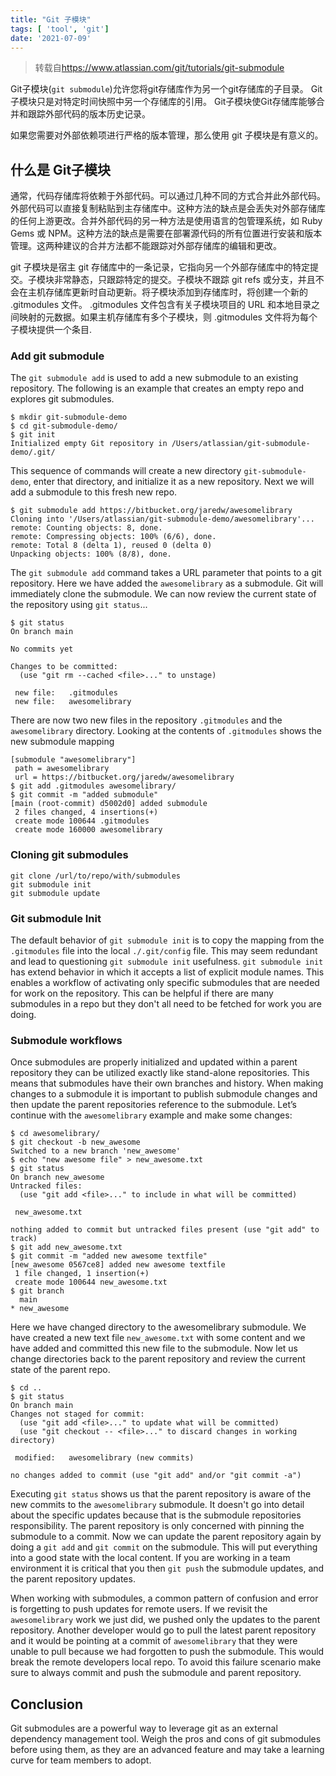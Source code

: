 ```yaml
---
title: "Git 子模块"
tags: [ 'tool', 'git']
date: '2021-07-09'
---
```


> 转载自<https://www.atlassian.com/git/tutorials/git-submodule>

Git子模块(`git submodule`)允许您将git存储库作为另一个git存储库的子目录。 Git子模块只是对特定时间快照中另一个存储库的引用。 Git子模块使Git存储库能够合并和跟踪外部代码的版本历史记录。  

如果您需要对外部依赖项进行严格的版本管理，那么使用 git 子模块是有意义的。

## 什么是 Git子模块

通常，代码存储库将依赖于外部代码。可以通过几种不同的方式合并此外部代码。外部代码可以直接复制粘贴到主存储库中。这种方法的缺点是会丢失对外部存储库的任何上游更改。合并外部代码的另一种方法是使用语言的包管理系统，如 Ruby Gems 或 NPM。这种方法的缺点是需要在部署源代码的所有位置进行安装和版本管理。这两种建议的合并方法都不能跟踪对外部存储库的编辑和更改。  

git 子模块是宿主 git 存储库中的一条记录，它指向另一个外部存储库中的特定提交。子模块非常静态，只跟踪特定的提交。子模块不跟踪 git refs 或分支，并且不会在主机存储库更新时自动更新。将子模块添加到存储库时，将创建一个新的 .gitmodules 文件。 .gitmodules 文件包含有关子模块项目的 URL 和本地目录之间映射的元数据。如果主机存储库有多个子模块，则 .gitmodules 文件将为每个子模块提供一个条目.

### Add git submodule

The `git submodule add` is used to add a new submodule to an existing repository. The following is an example that creates an empty repo and explores git submodules.

```
$ mkdir git-submodule-demo
$ cd git-submodule-demo/
$ git init
Initialized empty Git repository in /Users/atlassian/git-submodule-demo/.git/
```

This sequence of commands will create a new directory `git-submodule-demo`, enter that directory, and initialize it as a new repository. Next we will add a submodule to this fresh new repo.

```
$ git submodule add https://bitbucket.org/jaredw/awesomelibrary
Cloning into '/Users/atlassian/git-submodule-demo/awesomelibrary'...
remote: Counting objects: 8, done.
remote: Compressing objects: 100% (6/6), done.
remote: Total 8 (delta 1), reused 0 (delta 0)
Unpacking objects: 100% (8/8), done.
```

The `git submodule add` command takes a URL parameter that points to a git repository. Here we have added the `awesomelibrary` as a submodule. Git will immediately clone the submodule. We can now review the current state of the repository using `git status`...

```
$ git status
On branch main

No commits yet

Changes to be committed:
  (use "git rm --cached <file>..." to unstage)

 new file:   .gitmodules
 new file:   awesomelibrary
```

There are now two new files in the repository `.gitmodules` and the `awesomelibrary` directory. Looking at the contents of `.gitmodules` shows the new submodule mapping

```
[submodule "awesomelibrary"]
 path = awesomelibrary
 url = https://bitbucket.org/jaredw/awesomelibrary
$ git add .gitmodules awesomelibrary/
$ git commit -m "added submodule"
[main (root-commit) d5002d0] added submodule
 2 files changed, 4 insertions(+)
 create mode 100644 .gitmodules
 create mode 160000 awesomelibrary
```

### Cloning git submodules

```
git clone /url/to/repo/with/submodules
git submodule init
git submodule update
```

### Git submodule Init

The default behavior of `git submodule init` is to copy the mapping from the `.gitmodules` file into the local `./.git/config` file. This may seem redundant and lead to questioning `git submodule init` usefulness. `git submodule init` has extend behavior in which it accepts a list of explicit module names. This enables a workflow of activating only specific submodules that are needed for work on the repository. This can be helpful if there are many submodules in a repo but they don't all need to be fetched for work you are doing.

### Submodule workflows

Once submodules are properly initialized and updated within a parent repository they can be utilized exactly like stand-alone repositories. This means that submodules have their own branches and history. When making changes to a submodule it is important to publish submodule changes and then update the parent repositories reference to the submodule. Let’s continue with the `awesomelibrary` example and make some changes:

```
$ cd awesomelibrary/
$ git checkout -b new_awesome
Switched to a new branch 'new_awesome'
$ echo "new awesome file" > new_awesome.txt
$ git status
On branch new_awesome
Untracked files:
  (use "git add <file>..." to include in what will be committed)

 new_awesome.txt

nothing added to commit but untracked files present (use "git add" to track)
$ git add new_awesome.txt
$ git commit -m "added new awesome textfile"
[new_awesome 0567ce8] added new awesome textfile
 1 file changed, 1 insertion(+)
 create mode 100644 new_awesome.txt
$ git branch
  main
* new_awesome
```

Here we have changed directory to the awesomelibrary submodule. We have created a new text file `new_awesome.txt` with some content and we have added and committed this new file to the submodule. Now let us change directories back to the parent repository and review the current state of the parent repo.

```
$ cd ..
$ git status
On branch main
Changes not staged for commit:
  (use "git add <file>..." to update what will be committed)
  (use "git checkout -- <file>..." to discard changes in working directory)

 modified:   awesomelibrary (new commits)

no changes added to commit (use "git add" and/or "git commit -a")
```

Executing `git status` shows us that the parent repository is aware of the new commits to the `awesomelibrary` submodule. It doesn't go into detail about the specific updates because that is the submodule repositories responsibility. The parent repository is only concerned with pinning the submodule to a commit. Now we can update the parent repository again by doing a `git add` and `git commit` on the submodule. This will put everything into a good state with the local content. If you are working in a team environment it is critical that you then `git push` the submodule updates, and the parent repository updates.

When working with submodules, a common pattern of confusion and error is forgetting to push updates for remote users. If we revisit the `awesomelibrary` work we just did, we pushed only the updates to the parent repository. Another developer would go to pull the latest parent repository and it would be pointing at a commit of `awesomelibrary` that they were unable to pull because we had forgotten to push the submodule. This would break the remote developers local repo. To avoid this failure scenario make sure to always commit and push the submodule and parent repository.

## Conclusion

Git submodules are a powerful way to leverage git as an external dependency management tool. Weigh the pros and cons of git submodules before using them, as they are an advanced feature and may take a learning curve for team members to adopt.
